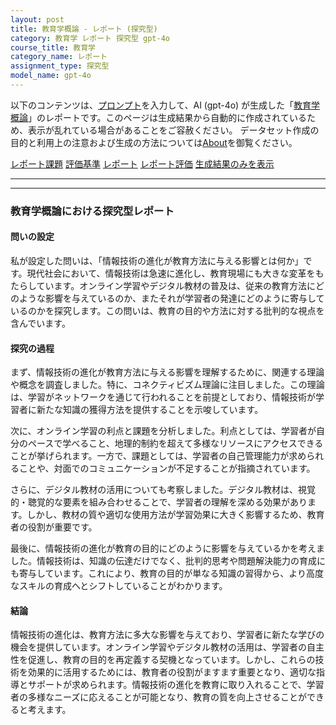 ```yaml
---
layout: post
title: 教育学概論 - レポート (探究型)
category: 教育学 レポート 探究型 gpt-4o
course_title: 教育学
category_name: レポート
assignment_type: 探究型
model_name: gpt-4o
---
```


以下のコンテンツは、[プロンプト](http://127.0.0.1:8000/generated/教育学/gpt-4o/prompt_レポート-探究型.md)を入力して、AI (gpt-4o) が生成した「[教育学概論](/contents/教育学/)」のレポートです。このページは生成結果から自動的に作成されているため、表示が乱れている場合があることをご容赦ください。
データセット作成の目的と利用上の注意および生成の方法については[About](/About)を御覧ください。

[レポート課題](../レポート課題-探究型)
[評価基準](../評価基準-探究型)
[レポート](../レポート-探究型)
[レポート評価](../レポート評価-探究型)
[生成結果のみを表示](http://127.0.0.1:8000/generated/教育学/gpt-4o/レポート-探究型.md)
  

***
***
  
### 教育学概論における探究型レポート

#### 問いの設定

私が設定した問いは、「情報技術の進化が教育方法に与える影響とは何か」です。現代社会において、情報技術は急速に進化し、教育現場にも大きな変革をもたらしています。オンライン学習やデジタル教材の普及は、従来の教育方法にどのような影響を与えているのか、またそれが学習者の発達にどのように寄与しているのかを探究します。この問いは、教育の目的や方法に対する批判的な視点を含んでいます。

#### 探究の過程

まず、情報技術の進化が教育方法に与える影響を理解するために、関連する理論や概念を調査しました。特に、コネクティビズム理論に注目しました。この理論は、学習がネットワークを通じて行われることを前提としており、情報技術が学習者に新たな知識の獲得方法を提供することを示唆しています。

次に、オンライン学習の利点と課題を分析しました。利点としては、学習者が自分のペースで学べること、地理的制約を超えて多様なリソースにアクセスできることが挙げられます。一方で、課題としては、学習者の自己管理能力が求められることや、対面でのコミュニケーションが不足することが指摘されています。

さらに、デジタル教材の活用についても考察しました。デジタル教材は、視覚的・聴覚的な要素を組み合わせることで、学習者の理解を深める効果があります。しかし、教材の質や適切な使用方法が学習効果に大きく影響するため、教育者の役割が重要です。

最後に、情報技術の進化が教育の目的にどのように影響を与えているかを考えました。情報技術は、知識の伝達だけでなく、批判的思考や問題解決能力の育成にも寄与しています。これにより、教育の目的が単なる知識の習得から、より高度なスキルの育成へとシフトしていることがわかります。

#### 結論

情報技術の進化は、教育方法に多大な影響を与えており、学習者に新たな学びの機会を提供しています。オンライン学習やデジタル教材の活用は、学習者の自主性を促進し、教育の目的を再定義する契機となっています。しかし、これらの技術を効果的に活用するためには、教育者の役割がますます重要となり、適切な指導とサポートが求められます。情報技術の進化を教育に取り入れることで、学習者の多様なニーズに応えることが可能となり、教育の質を向上させることができると考えます。
